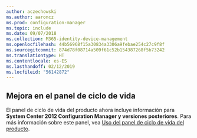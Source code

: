 ```yaml
---
author: aczechowski
ms.author: aaroncz
ms.prod: configuration-manager
ms.topic: include
ms.date: 09/07/2018
ms.collection: M365-identity-device-management
ms.openlocfilehash: 44b56968f15a30834a3306a9febae254c27c9f8f
ms.sourcegitcommit: 874d78f08714a509f61c52b154387268f5b73242
ms.translationtype: HT
ms.contentlocale: es-ES
ms.lasthandoff: 02/12/2019
ms.locfileid: "56142872"
---
```

## <a name="bkmk_lifecycle"></a> Mejora en el panel de ciclo de vida
<!--1358702-->

El panel de ciclo de vida del producto ahora incluye información para **System Center 2012 Configuration Manager y versiones posteriores**. Para más información sobre este panel, vea [Uso del panel de ciclo de vida del producto](/sccm/core/clients/manage/asset-intelligence/product-lifecycle-dashboard).


